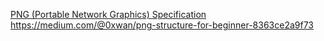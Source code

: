 [PNG (Portable Network Graphics) Specification](http://www.libpng.org/pub/png/spec/1.2/PNG-Contents.html)
https://medium.com/@0xwan/png-structure-for-beginner-8363ce2a9f73